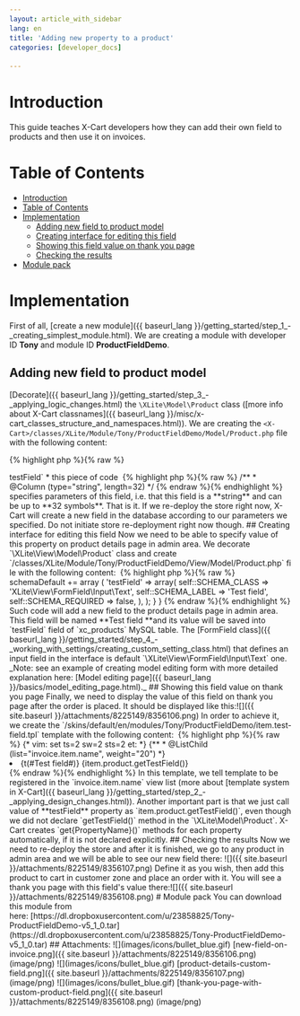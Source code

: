 ```yaml
---
layout: article_with_sidebar
lang: en
title: 'Adding new property to a product'
categories: [developer_docs]

---
```




# Introduction

This guide teaches X-Cart developers how they can add their own field to products and then use it on invoices.

# Table of Contents

*   [Introduction](#introduction)
*   [Table of Contents](#table-of-contents)
*   [Implementation](#implementation)
    *   [Adding new field to product model](#adding-new-field-to-product-model)
    *   [Creating interface for editing this field](#creating-interface-for-editing-this-field)
    *   [Showing this field value on thank you page](#showing-this-field-value-on-thank-you-page)
    *   [Checking the results](#checking-the-results)
*   [Module pack](#module-pack)

# Implementation

First of all, [create a new module]({{ baseurl_lang }}/getting_started/step_1_-_creating_simplest_module.html). We are creating a module with developer ID **Tony** and module ID **ProductFieldDemo**.

## Adding new field to product model

[Decorate]({{ baseurl_lang }}/getting_started/step_3_-_applying_logic_changes.html) the `\XLite\Model\Product` class ([more info about X-Cart classnames]({{ baseurl_lang }}/misc/x-cart_classes_structure_and_namespaces.html)). We are creating the `<X-Cart>/classes/XLite/Module/Tony/ProductFieldDemo/Model/Product.php` file with the following content: 

{% highlight php %}{% raw %}
<?php
// vim: set ts=4 sw=4 sts=4 et:

namespace XLite\Module\Tony\ProductFieldDemo\Model;

class Product extends \XLite\Model\Product implements \XLite\Base\IDecorator
{
	/**
	 * @Column (type="string", length=32)
	 */
	protected $testField;
}
{% endraw %}{% endhighlight %}

*   `protected $testField` says that now product objects will have a new property that can be accessed like `$product->testField`
*   this piece of code 

    {% highlight php %}{% raw %}
    	/**
    	 * @Column (type="string", length=32)
    	 */
    {% endraw %}{% endhighlight %}

    specifies parameters of this field, i.e. that this field is a **string** and can be up to **32 symbols**.

That is it. If we re-deploy the store right now, X-Cart will create a new field in the database according to our parameters we specified. Do not initiate store re-deployment right now though.

## Creating interface for editing this field

Now we need to be able to specify value of this property on product details page in admin area. We decorate `\XLite\View\Model\Product` class and create  
`<X-Cart>/classes/XLite/Module/Tony/ProductFieldDemo/View/Model/Product.php` file with the following content: 

{% highlight php %}{% raw %}
<?php
// vim: set ts=4 sw=4 sts=4 et:

namespace XLite\Module\Tony\ProductFieldDemo\View\Model;

class Product extends \XLite\View\Model\Product implements \XLite\Base\IDecorator
{
	public function __construct(array $params = array(), array $sections = array())
    {
        parent::__construct($params, $sections);

        $this->schemaDefault += array (
        	'testField' => array(
            	self::SCHEMA_CLASS    => 'XLite\View\FormField\Input\Text',
            	self::SCHEMA_LABEL    => 'Test field',
            	self::SCHEMA_REQUIRED => false,
            	),
        	);
    }
}
{% endraw %}{% endhighlight %}

Such code will add a new field to the product details page in admin area. This field will be named **Test field **and its value will be saved into `testField` field of `xc_products` MySQL table. The [FormField class]({{ baseurl_lang }}/getting_started/step_4_-_working_with_settings/creating_custom_setting_class.html) that defines an input field in the interface is default `\XLite\View\FormField\Input\Text` one.

_Note: see an example of creating model editing form with more detailed explanation here: [Model editing page]({{ baseurl_lang }}/basics/model_editing_page.html)._

## Showing this field value on thank you page

Finally, we need to display the value of this field on thank you page after the order is placed. It should be displayed like this:![]({{ site.baseurl }}/attachments/8225149/8356106.png)

In order to achieve it, we create the `<X-Cart>/skins/default/en/modules/Tony/ProductFieldDemo/item.test-field.tpl` template with the following content: 

{% highlight php %}{% raw %}
{* vim: set ts=2 sw=2 sts=2 et: *}
{**
 * @ListChild (list="invoice.item.name", weight="20")
 *}
<li class="test-field">
  <span class="name">{t(#Test field#)}</span>
  <span class="test-field-value">{item.product.getTestField()}</span>
</li>
{% endraw %}{% endhighlight %}

In this template, we tell template to be registered in the `invoice.item.name` view list (more about [template system in X-Cart]({{ baseurl_lang }}/getting_started/step_2_-_applying_design_changes.html)).

Another important part is that we just call value of **testField** property as `item.product.getTestField()`, even though we did not declare `getTestField()` method in the `\XLite\Model\Product`. X-Cart creates `get{PropertyName}()` methods for each property automatically, if it is not declared explicitly.

## Checking the results

Now we need to re-deploy the store and after it is finished, we go to any product in admin area and we will be able to see our new field there: ![]({{ site.baseurl }}/attachments/8225149/8356107.png)

Define it as you wish, then add this product to cart in customer zone and place an order with it. You will see a thank you page with this field's value there:![]({{ site.baseurl }}/attachments/8225149/8356108.png)

# Module pack

You can download this module from here: [https://dl.dropboxusercontent.com/u/23858825/Tony-ProductFieldDemo-v5_1_0.tar](https://dl.dropboxusercontent.com/u/23858825/Tony-ProductFieldDemo-v5_1_0.tar)

## Attachments:

![](images/icons/bullet_blue.gif) [new-field-on-invoice.png]({{ site.baseurl }}/attachments/8225149/8356106.png) (image/png)  
![](images/icons/bullet_blue.gif) [product-details-custom-field.png]({{ site.baseurl }}/attachments/8225149/8356107.png) (image/png)  
![](images/icons/bullet_blue.gif) [thank-you-page-with-custom-product-field.png]({{ site.baseurl }}/attachments/8225149/8356108.png) (image/png)